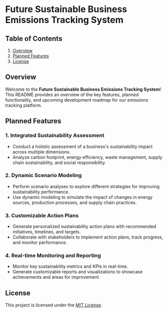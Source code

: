 # **Future Sustainable Business Emissions Tracking System**

## Table of Contents

1. [Overview](#overview)
2. [Planned Features](#features)
3. [License](#license)

## Overview <a name="overview"></a>

Welcome to the **Future Sustainable Business Emissions Tracking System**! This README provides an overview of the key features, planned functionality, and upcoming development roadmap for our emissions tracking platform.

## Planned Features <a name="features"></a>

### 1. Integrated Sustainability Assessment

- Conduct a holistic assessment of a business's sustainability impact across multiple dimensions.
- Analyze carbon footprint, energy efficiency, waste management, supply chain sustainability, and social responsibility.

### 2. Dynamic Scenario Modeling

- Perform scenario analyses to explore different strategies for improving sustainability performance.
- Use dynamic modeling to simulate the impact of changes in energy sources, production processes, and supply chain practices.

### 3. Customizable Action Plans

- Generate personalized sustainability action plans with recommended initiatives, timelines, and targets.
- Collaborate with stakeholders to implement action plans, track progress, and monitor performance.

### 4. Real-time Monitoring and Reporting

- Monitor key sustainability metrics and KPIs in real-time.
- Generate customizable reports and visualizations to showcase achievements and areas for improvement.

## License <a name="license"></a>

This project is licensed under the [MIT License](LICENSE).
